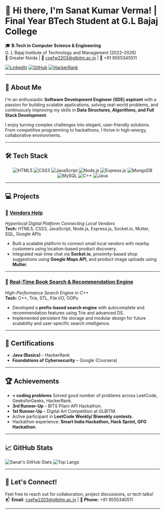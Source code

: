# 👋 Hi there, I'm Sanat Kumar Verma! | Final Year BTech Student at G.L Bajaj College

🎓 **B.Tech in Computer Science & Engineering**  
G. L Bajaj Institute of Technology and Management (2022–2026)  
📍 Greater Noida | 📧 csefw2203@glbitm.ac.in | 📱 +91 9555340511  

[![LinkedIn](https://img.shields.io/badge/LinkedIn-Connect-blue?logo=linkedin)](https://www.linkedin.com/in/sanat-kumar-verma-3bb2bb272/) 
[![GitHub](https://img.shields.io/badge/GitHub-Portfolio-black?logo=github)](https://github.com/sanatkrv9555) 
[![HackerRank](https://img.shields.io/badge/HackerRank-Profile-2EC866?logo=hackerrank)](https://www.hackerrank.com/profile/csefw2203)

---

## 🚀 About Me
I'm an enthusiastic **Software Development Engineer (SDE) aspirant** with a passion for building scalable applications, solving real-world problems, and continuously improving my skills in **Data Structures, Algorithms, and Full Stack Development**.

I enjoy turning complex challenges into elegant, user-friendly solutions. From competitive programming to hackathons, I thrive in high-energy, collaborative environments.

---

## 🛠️ Tech Stack

<p align="center">
  <img src="https://img.shields.io/badge/HTML5-E34F26?style=for-the-badge&logo=html5&logoColor=white" alt="HTML5"/>
  <img src="https://img.shields.io/badge/CSS3-1572B6?style=for-the-badge&logo=css3&logoColor=white" alt="CSS3"/>
  <img src="https://img.shields.io/badge/JavaScript-F7DF1E?style=for-the-badge&logo=javascript&logoColor=black" alt="JavaScript"/>
  <img src="https://img.shields.io/badge/Node.js-339933?style=for-the-badge&logo=node.js&logoColor=white" alt="Node.js"/>
  <img src="https://img.shields.io/badge/Express.js-000000?style=for-the-badge&logo=express&logoColor=white" alt="Express.js"/>
  <img src="https://img.shields.io/badge/MongoDB-47A248?style=for-the-badge&logo=mongodb&logoColor=white" alt="MongoDB"/>
  <img src="https://img.shields.io/badge/MySQL-00758F?style=for-the-badge&logo=mysql&logoColor=white" alt="MySQL"/>
  <img src="https://img.shields.io/badge/C%2B%2B-00599C?style=for-the-badge&logo=c%2B%2B&logoColor=white" alt="C++"/>
  <img src="https://img.shields.io/badge/Java-ED8B00?style=for-the-badge&logo=java&logoColor=white" alt="Java"/>
</p>

---

## 💻 Projects

### 🔹 [Vendors Help](https://github.com/sanatkrv9555/VendorsHelp)
*Hyperlocal Digital Platform Connecting Local Vendors*  
**Tech:** HTML5, CSS3, JavaScript, Node.js, Express.js, Socket.io, Multer, SQL, Google APIs  
- Built a scalable platform to connect small local vendors with nearby customers using location-based product discovery.
- Integrated real-time chat via **Socket.io**, proximity-based shop suggestions using **Google Maps API**, and product image uploads using **Multer**.

---

### 🔹 [Real-Time Book Search & Recommendation Engine](https://github.com/sanatkrv9555/searchEngine)
*High-Performance Search Engine in C++*  
**Tech:** C++, Trie, STL, File I/O, OOPs  
- Developed a **prefix-based search engine** with autocomplete and recommendation features using Trie and advanced DS.
- Implemented persistent file storage and modular design for future scalability and user-specific search intelligence.

---

## 📜 Certifications
- **Java (Basics)** – HackerRank  
- **Foundations of Cybersecurity** – Google (Coursera)  

---

## 🏆 Achievements
- **+ coding problems** Solved good number of problems across LeetCode, GeeksforGeeks, HackerRank.
- **3rd Runner-Up** – BITS Pilani API Hackathon.
- **1st Runner-Up** – Digital Art Competition at GLBITM.
- Active participant in **LeetCode Weekly/ Biweekly contests**.
- Hackathon experience: **Smart India Hackathon, Hack Sprint, GFG Hackathon**.

---

## 📈 GitHub Stats

![Sanat's GitHub Stats](https://github-readme-stats.vercel.app/api?username=your-github&show_icons=true&theme=radical&hide_title=true)
![Top Langs](https://github-readme-stats.vercel.app/api/top-langs/?username=your-github&layout=compact&theme=radical)

---

## 🤝 Let's Connect!
Feel free to reach out for collaboration, project discussions, or tech talks!  
📬 **Email:** csefw2203@glbitm.ac.in | 📱 **Phone:** +91 9555340511  

---



